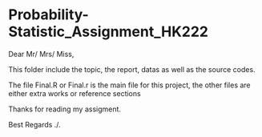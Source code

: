 # Probability-Statistic_Assignment_HK222

Dear Mr/ Mrs/ Miss,

This folder include the topic, the report, datas as well as the source codes.

The file Final.R or Final.r is the main file for this project, the other files are either extra works or reference sections

Thanks for reading my assigment.

Best Regards ./.
